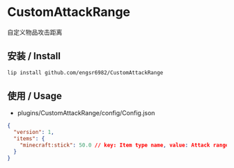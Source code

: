 # CustomAttackRange

自定义物品攻击距离

## 安装 / Install

```bash
lip install github.com/engsr6982/CustomAttackRange
```

## 使用 / Usage

- plugins/CustomAttackRange/config/Config.json

```json
{
  "version": 1,
  "items": {
    "minecraft:stick": 50.0 // key: Item type name, value: Attack range
  }
}
```
